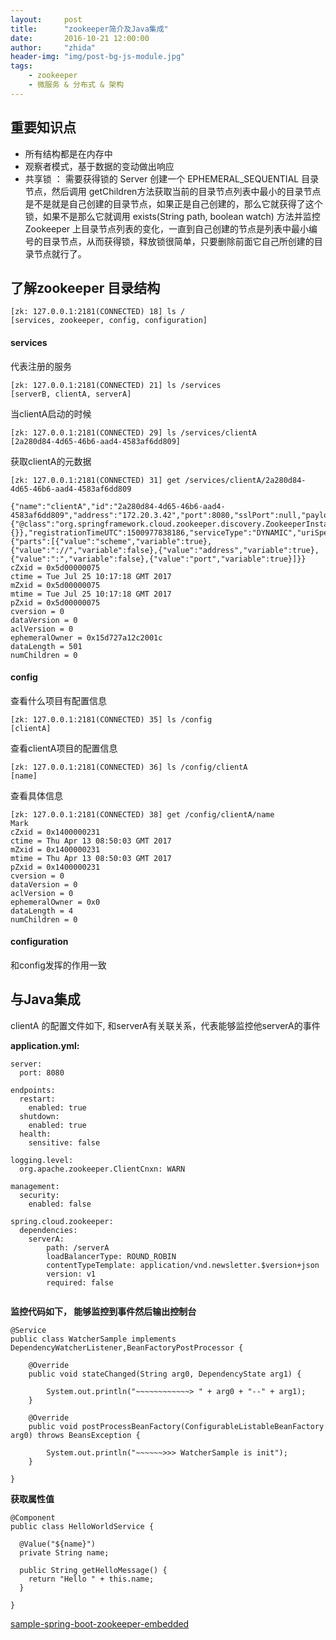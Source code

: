 ```yaml
---
layout:     post
title:      "zookeeper简介及Java集成"
date:       2016-10-21 12:00:00
author:     "zhida"
header-img: "img/post-bg-js-module.jpg"
tags:
    - zookeeper
    - 微服务 & 分布式 & 架构
---
```


## 重要知识点

- 所有结构都是在内存中
- 观察者模式，基于数据的变动做出响应
- 共享锁 ： 需要获得锁的 Server 创建一个 EPHEMERAL_SEQUENTIAL 目录节点，然后调用 getChildren方法获取当前的目录节点列表中最小的目录节点是不是就是自己创建的目录节点，如果正是自己创建的，那么它就获得了这个锁，如果不是那么它就调用 exists(String path, boolean watch) 方法并监控 Zookeeper 上目录节点列表的变化，一直到自己创建的节点是列表中最小编号的目录节点，从而获得锁，释放锁很简单，只要删除前面它自己所创建的目录节点就行了。

## 了解zookeeper 目录结构
 
```
[zk: 127.0.0.1:2181(CONNECTED) 18] ls /
[services, zookeeper, config, configuration]

```

#### services

代表注册的服务

```
[zk: 127.0.0.1:2181(CONNECTED) 21] ls /services
[serverB, clientA, serverA]
```

当clientA启动的时候
```
[zk: 127.0.0.1:2181(CONNECTED) 29] ls /services/clientA
[2a280d84-4d65-46b6-aad4-4583af6dd809]
```

获取clientA的元数据
```
[zk: 127.0.0.1:2181(CONNECTED) 31] get /services/clientA/2a280d84-4d65-46b6-aad4-4583af6dd809

{"name":"clientA","id":"2a280d84-4d65-46b6-aad4-4583af6dd809","address":"172.20.3.42","port":8080,"sslPort":null,"payload":{"@class":"org.springframework.cloud.zookeeper.discovery.ZookeeperInstance","id":"clientA:8080","name":"clientA","metadata":{}},"registrationTimeUTC":1500977838186,"serviceType":"DYNAMIC","uriSpec":{"parts":[{"value":"scheme","variable":true},{"value":"://","variable":false},{"value":"address","variable":true},{"value":":","variable":false},{"value":"port","variable":true}]}}
cZxid = 0x5d00000075
ctime = Tue Jul 25 10:17:18 GMT 2017
mZxid = 0x5d00000075
mtime = Tue Jul 25 10:17:18 GMT 2017
pZxid = 0x5d00000075
cversion = 0
dataVersion = 0
aclVersion = 0
ephemeralOwner = 0x15d727a12c2001c
dataLength = 501
numChildren = 0
```

#### config

查看什么项目有配置信息
```
[zk: 127.0.0.1:2181(CONNECTED) 35] ls /config
[clientA]
```

查看clientA项目的配置信息
```
[zk: 127.0.0.1:2181(CONNECTED) 36] ls /config/clientA
[name]
```

查看具体信息
```
[zk: 127.0.0.1:2181(CONNECTED) 38] get /config/clientA/name
Mark
cZxid = 0x1400000231
ctime = Thu Apr 13 08:50:03 GMT 2017
mZxid = 0x1400000231
mtime = Thu Apr 13 08:50:03 GMT 2017
pZxid = 0x1400000231
cversion = 0
dataVersion = 0
aclVersion = 0
ephemeralOwner = 0x0
dataLength = 4
numChildren = 0
```

#### configuration

和config发挥的作用一致

## 与Java集成

clientA 的配置文件如下, 和serverA有关联关系，代表能够监控他serverA的事件

**application.yml:**
```
server:
  port: 8080

endpoints:
  restart:
    enabled: true
  shutdown:
    enabled: true
  health:
    sensitive: false

logging.level:
  org.apache.zookeeper.ClientCnxn: WARN

management:
  security:
    enabled: false

spring.cloud.zookeeper:
  dependencies:
    serverA:
        path: /serverA
        loadBalancerType: ROUND_ROBIN
        contentTypeTemplate: application/vnd.newsletter.$version+json
        version: v1
        required: false


```

**监控代码如下， 能够监控到事件然后输出控制台**
```
@Service
public class WatcherSample implements DependencyWatcherListener,BeanFactoryPostProcessor {

	@Override
	public void stateChanged(String arg0, DependencyState arg1) {

		System.out.println("~~~~~~~~~~~~> " + arg0 + "--" + arg1);
	}

	@Override
	public void postProcessBeanFactory(ConfigurableListableBeanFactory arg0) throws BeansException {
		
		System.out.println("~~~~~~>>> WatcherSample is init");
	}

}

```

**获取属性值**

```
@Component
public class HelloWorldService {

  @Value("${name}")
  private String name;

  public String getHelloMessage() {
    return "Hello " + this.name;
  }

}  
```

[sample-spring-boot-zookeeper-embedded](https://github.com/alexbt/sample-spring-boot-zookeeper-embedded)